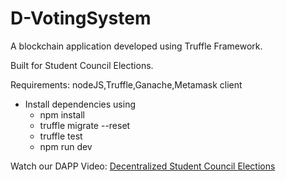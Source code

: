 # D-VotingSystem
A blockchain application developed using Truffle Framework.

Built for Student Council Elections.


Requirements:
nodeJS,Truffle,Ganache,Metamask client

- Install dependencies using
   - npm install
   - truffle migrate --reset
   - truffle test
   - npm run dev

Watch our DAPP Video: [Decentralized Student Council Elections](https://drive.google.com/file/d/111jynNLO-KNeL16gfL9QDwKZ2bpOVIGC/view?usp=sharing)
